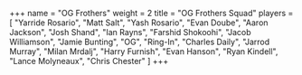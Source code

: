 +++
name = "OG Frothers"
weight = 2
title = "OG Frothers Squad"
players = [
  "Yarride Rosario",
  "Matt Salt",
  "Yash Rosario",
  "Evan Doube",
  "Aaron Jackson",
  "Josh Shand",
  "Ian Rayns",
  "Farshid Shokoohi",
  "Jacob Williamson",
  "Jamie Bunting",
  "OG",
  "Ring-In",
  "Charles Daily",
  "Jarrod Murray",
  "Milan Mrdalj",
  "Harry Furnish",
  "Evan Hanson",
  "Ryan Kindell",
  "Lance Molyneaux",
  "Chris Chester"
]
+++


